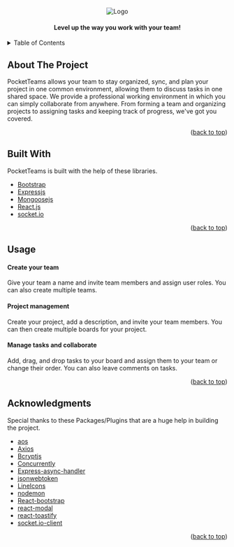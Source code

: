 <div id="top"></div>

<!-- PROJECT LOGO -->
<br />
<div align="center">
    <img src="https://user-images.githubusercontent.com/75387615/148390378-7139edb1-2b9c-49e4-a99b-41537d07bd8c.png" alt="Logo">
  <h4 align="center">Level up the way you work with your team!</h4>

</div>

<!-- TABLE OF CONTENTS -->
<details>
  <summary>Table of Contents</summary>
  <ol>
    <li>
      <a href="#about-the-project">About The Project</a>
      <ul>
        <li><a href="#built-with">Built With</a></li>
      </ul>
    </li>
    <li><a href="#usage">Usage</a></li>
    <li><a href="#acknowledgments">Acknowledgments</a></li>
  </ol>
</details>

<!-- ABOUT THE PROJECT -->

## About The Project

PocketTeams allows your team to stay organized, sync, and plan your project in one common environment, allowing them to discuss tasks in one shared space. We provide a professional working environment in which you can simply collaborate from anywhere. From forming a team and organizing projects to assigning tasks and keeping track of progress, we've got you covered.

<p align="right">(<a href="#top">back to top</a>)</p>

## Built With

PocketTeams is built with the help of these libraries.

- [Bootstrap](https://getbootstrap.com)
- [Expressjs](https://expressjs.com/)
- [Mongoosejs](https://mongoosejs.com/)
- [React.js](https://reactjs.org/)
- [socket.io](https://socket.io/)

<p align="right">(<a href="#top">back to top</a>)</p>

## Usage

#### Create your team

Give your team a name and invite team members and assign user roles. You can also create multiple teams.

#### Project management

Create your project, add a description, and invite your team members. You can then create multiple boards for your project.

#### Manage tasks and collaborate

Add, drag, and drop tasks to your board and assign them to your team or change their order. You can also leave comments on tasks.

<p align="right">(<a href="#top">back to top</a>)</p>

<!-- ACKNOWLEDGMENTS -->

## Acknowledgments

Special thanks to these Packages/Plugins that are a huge help in building the project.

- [aos](https://www.npmjs.com/package/aos)
- [Axios](https://www.npmjs.com/package/axios)
- [Bcryptjs](https://www.npmjs.com/package/bcryptjs)
- [Concurrently](https://www.npmjs.com/package/concurrently)
- [Express-async-handler](https://www.npmjs.com/package/express-async-handler)
- [jsonwebtoken](https://www.npmjs.com/package/jsonwebtoken)
- [LineIcons](https://lineicons.com/)
- [nodemon](https://www.npmjs.com/package/nodemon)
- [React-bootstrap](https://react-bootstrap.github.io/)
- [react-modal](https://www.npmjs.com/package/react-modal)
- [react-toastify](https://www.npmjs.com/package/react-toastify)
- [socket.io-client](https://www.npmjs.com/package/socket.io-client)

<p align="right">(<a href="#top">back to top</a>)</p>
